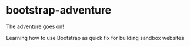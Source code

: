 # bootstrap-adventure

The adventure goes on!

Learning how to use Bootstrap as quick fix for building sandbox websites
